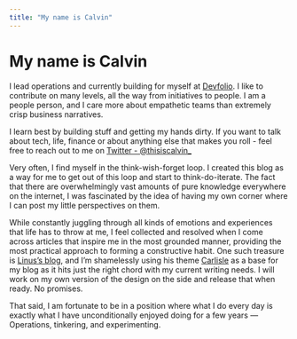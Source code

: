 ```yaml
---
title: "My name is Calvin"
---
```


# My name is Calvin
 

I lead operations and currently building for myself at [Devfolio](devfolio.co). I like to contribute on many levels, all the way from initiatives to people. I am a people person, and I care more about empathetic teams than extremely crisp business narratives.

I learn best by building stuff and getting my hands dirty. If you want to talk about tech, life, finance or about anything else that makes you roll - feel free to reach out to me on [Twitter - @thisiscalvin_](@https://mobile.twitter.com/thisiscalvin_)

Very often, I find myself in the think-wish-forget loop. I created this blog as a way for me to get out of this loop and start to think-do-iterate. The fact that there are overwhelmingly vast amounts of pure knowledge everywhere on the internet, I was fascinated by the idea of having my own corner where I can post my little perspectives on them.

While constantly juggling through all kinds of emotions and experiences that life has to throw at me, I feel collected and resolved when I come across articles that inspire me in the most grounded manner, providing the most practical approach to forming a constructive habit. One such treasure is [Linus’s blog](https://thesephist.com/), and I’m shamelessly using his theme [Carlisle](https://carlisle-thesephist.vercel.app/) as a base for my blog as it hits just the right chord with my current writing needs. I will work on my own version of the design on the side and release that when ready. No promises.

That said, I am fortunate to be in a position where what I do every day is exactly what I have unconditionally enjoyed doing for a few years — Operations, tinkering, and experimenting.
